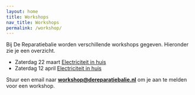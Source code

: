 ```yaml
---
layout: home
title: Workshops
nav_title: Workshops
permalink: /workshop/
---
```


Bij De Reparatiebalie worden verschillende workshops gegeven. Hieronder zie je een overzicht.

* Zaterdag 22 maart [Electriciteit in huis](/workshop/elektriciteit_in_huis)
* Zaterdag 12 april [Electriciteit in huis](/workshop/elektriciteit_in_huis)

Stuur een email naar [**workshop@dereparatiebalie.nl**](mailto:workshop@dereparatiebalie.nl) om je aan te melden voor een workshop.
